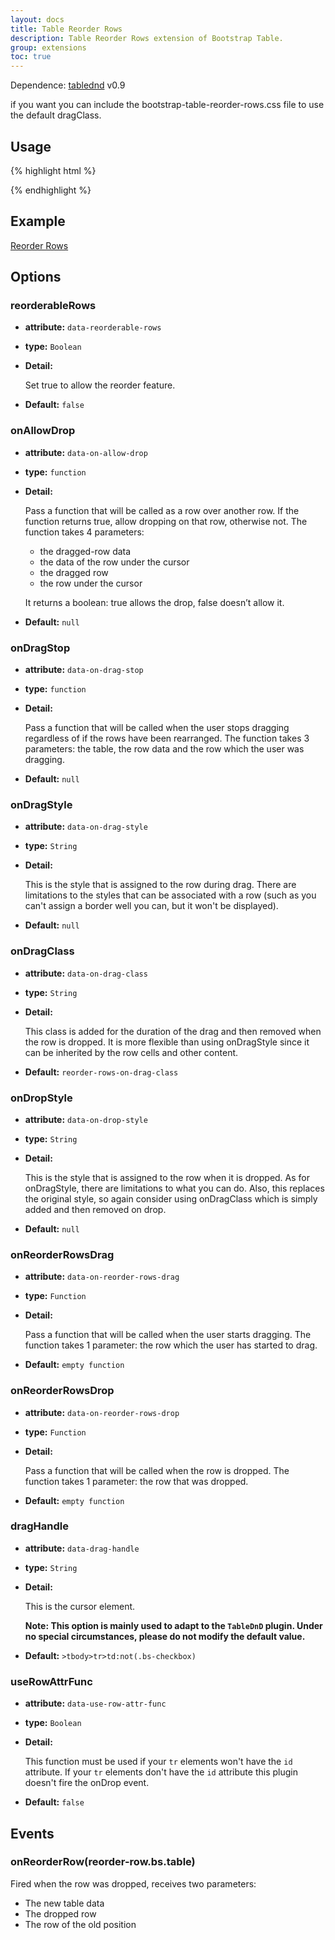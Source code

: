 ```yaml
---
layout: docs
title: Table Reorder Rows
description: Table Reorder Rows extension of Bootstrap Table.
group: extensions
toc: true
---
```


Dependence: [tablednd](https://github.com/isocra/TableDnD) v0.9

if you want you can include the bootstrap-table-reorder-rows.css file to use the default dragClass.

## Usage

{% highlight html %}
<link rel="stylesheet" href="extensions/reorder-rows/bootstrap-table-reorder-rows.css">
<script src=".../jquery.tablednd.js"></script>
<script src="extensions/reorder-rows/bootstrap-table-reorder-rows.js"></script>
{% endhighlight %}

## Example

[Reorder Rows](https://examples.bootstrap-table.com/#extensions/reorder-rows.html)

## Options

### reorderableRows

- **attribute:** `data-reorderable-rows`

- **type:** `Boolean`

- **Detail:**

  Set true to allow the reorder feature.

- **Default:** `false`

### onAllowDrop

- **attribute:** `data-on-allow-drop`

- **type:** `function`

- **Detail:**

  Pass a function that will be called as a row over another row. If the function returns true, allow dropping on that row, otherwise not. The function takes 4 parameters:
  - the dragged-row data
  - the data of the row under the cursor
  - the dragged row
  - the row under the cursor

  It returns a boolean: true allows the drop, false doesn’t allow it.
- **Default:** `null`

### onDragStop

- **attribute:** `data-on-drag-stop`

- **type:** `function`

- **Detail:**

  Pass a function that will be called when the user stops dragging regardless of if the rows have been rearranged. The function takes 3 parameters: the table, the row data and the row which the user was dragging.

- **Default:** `null`

### onDragStyle

- **attribute:** `data-on-drag-style`

- **type:** `String`

- **Detail:**

  This is the style that is assigned to the row during drag. There are limitations to the styles that can be associated with a row (such as you can't assign a border well you can, but it won't be displayed).

- **Default:** `null`

### onDragClass

- **attribute:** `data-on-drag-class`

- **type:** `String`

- **Detail:**

  This class is added for the duration of the drag and then removed when the row is dropped. It is more flexible than using onDragStyle since it can be inherited by the row cells and other content.

- **Default:** `reorder-rows-on-drag-class`

### onDropStyle

- **attribute:** `data-on-drop-style`

- **type:** `String`

- **Detail:**

  This is the style that is assigned to the row when it is dropped. As for onDragStyle, there are limitations to what you can do. Also, this replaces the original style, so again consider using onDragClass which is simply added and then removed on drop.

- **Default:** `null`

### onReorderRowsDrag

- **attribute:** `data-on-reorder-rows-drag`

- **type:** `Function`

- **Detail:**

  Pass a function that will be called when the user starts dragging. The function takes 1 parameter: the row which the user has started to drag.

- **Default:** `empty function`

### onReorderRowsDrop

- **attribute:** `data-on-reorder-rows-drop`

- **type:** `Function`

- **Detail:**

  Pass a function that will be called when the row is dropped. The function takes 1 parameter:  the row that was dropped.

- **Default:** `empty function`

### dragHandle

- **attribute:** `data-drag-handle`

- **type:** `String`

- **Detail:**

  This is the cursor element.

  **Note: This option is mainly used to adapt to the `TableDnD` plugin. Under no special circumstances, please do not modify the default value.**

- **Default:** `>tbody>tr>td:not(.bs-checkbox)`

### useRowAttrFunc

- **attribute:** `data-use-row-attr-func`

- **type:** `Boolean`

- **Detail:**

  This function must be used if your `tr` elements won't have the `id` attribute. If your `tr` elements don't have the `id` attribute this plugin doesn't fire the onDrop event.

- **Default:** `false`

## Events

### onReorderRow(reorder-row.bs.table)

Fired when the row was dropped, receives two parameters:
* The new table data
* The dropped row
* The row of the old position
